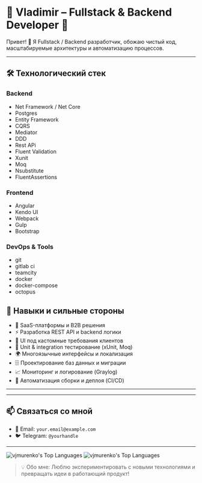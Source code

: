 # 🎉 Vladimir – Fullstack & Backend Developer 🚀

Привет! 👋 Я Fullstack / Backend разработчик, обожаю чистый код, масштабируемые архитектуры и автоматизацию процессов.  

---

## 🛠️ Технологический стек

### Backend
* Net Framework / Net Core
* Postgres
* Entity Framework
* CQRS
* Mediator
* DDD
* Rest APi
* Fluent Validation
* Xunit
* Moq
* Nsubstitute
* FluentAssertions
  
### Frontend
* Angular
* Kendo UI
* Webpack
* Gulp
* Bootstrap

### DevOps & Tools
* git
* gitlab ci
* teamcity
* docker
* docker-compose
* octopus


## 🌟 Навыки и сильные стороны
- 🚀 SaaS-платформы и B2B решения  
- ⚡ Разработка REST API и backend логики  
- 🎨 UI под кастомные требования клиентов  
- 🧪 Unit & integration тестирование (xUnit, Moq)  
- 🌍 Многоязычные интерфейсы и локализация  
- 🗄️ Проектирование баз данных и миграции  
- 📈 Мониторинг и логирование (Graylog)  
- 🤖 Автоматизация сборки и деплоя (CI/CD)

---

---

## 📫 Связаться со мной
- 💌 Email: `your.email@example.com`  
- 🐦 Telegram: `@yourhandle`  

---
![vjmurenko's Top Languages](https://github-readme-stats.vercel.app/api/top-langs/?username=vjmurenko&theme=default&show_icons=true&hide_border=true&layout=compact)
![vjmurenko's Top Languages](https://github-readme-stats.vercel.app/api/top-langs/?username=vjmurenko&theme=default&show_icons=true&hide_border=true&layout=compact)

> 💡 Обо мне: Люблю экспериментировать с новыми технологиями и превращать идеи в работающий продукт!

